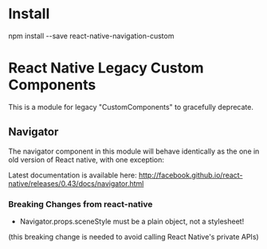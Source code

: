 # Install
npm install --save react-native-navigation-custom
# React Native Legacy Custom Components

This is a module for legacy "CustomComponents" to gracefully deprecate.

## Navigator

The navigator component in this module will behave identically as the one in old version of React native, with one exception:

Latest documentation is available here: http://facebook.github.io/react-native/releases/0.43/docs/navigator.html


### Breaking Changes from react-native

- Navigator.props.sceneStyle must be a plain object, not a stylesheet!

(this breaking change is needed to avoid calling React Native's private APIs)
